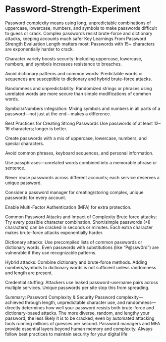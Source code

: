 # Password-Strength-Experiment
Password complexity means using long, unpredictable combinations of uppercase, lowercase, numbers, and symbols to make passwords difficult to guess or crack. Complex passwords resist brute-force and dictionary attacks, keeping accounts much safer
Key Learnings From Password Strength Evaluation
Length matters most: Passwords with 15+ characters are exponentially harder to crack.

Character variety boosts security: Including uppercase, lowercase, numbers, and symbols increases resistance to breaches.

Avoid dictionary patterns and common words: Predictable words or sequences are susceptible to dictionary and hybrid brute-force attacks.

Randomness and unpredictability: Randomized strings or phrases using unrelated words are more secure than simple modifications of common words.

Symbols/Numbers integration: Mixing symbols and numbers in all parts of a password—not just at the end—makes a difference.

Best Practices for Creating Strong Passwords
Use passwords of at least 12–16 characters; longer is better.

Create passwords with a mix of uppercase, lowercase, numbers, and special characters.

Avoid common phrases, keyboard sequences, and personal information.

Use passphrases—unrelated words combined into a memorable phrase or sentence.

Never reuse passwords across different accounts; each service deserves a unique password.

Consider a password manager for creating/storing complex, unique passwords for every account.

Enable Multi-Factor Authentication (MFA) for extra protection.

Common Password Attacks and Impact of Complexity
Brute force attacks: Try every possible character combination. Short/simple passwords (<8 characters) can be cracked in seconds or minutes. Each extra character makes brute-force attacks exponentially harder.

Dictionary attacks: Use precompiled lists of common passwords or dictionary words. Even passwords with substitutions (like “P@ssw0rd”) are vulnerable if they use recognizable patterns.

Hybrid attacks: Combine dictionary and brute-force methods. Adding numbers/symbols to dictionary words is not sufficient unless randomness and length are present.

Credential stuffing: Attackers use leaked password-username pairs across multiple services. Unique passwords per site stop this from spreading.

Summary: Password Complexity & Security
Password complexity—achieved through length, unpredictable character use, and randomness—directly determines how well your password resists both brute-force and dictionary-based attacks. The more diverse, random, and lengthy your password, the less likely it is to be cracked, even by automated attacking tools running millions of guesses per second. Password managers and MFA provide essential layers beyond human memory and complexity. Always follow best practices to maintain security for your digital life
